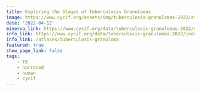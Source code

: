 ```yaml
---
title: Exploring the Stages of Tuberculosis Granulomas
image: https://www.cycif.org/assets/img/tuberculosis-granulomas-2022/stages.jpg
date: '2022-04-12'
minerva_link: https://www.cycif.org/data/tuberculosis-granulomas-2022/stages
info_link: https://www.cycif.org/data/tuberculosis-granulomas-2022/index.html
info_link: /atlases/tuberculosis-granuloma
featured: true
show_page_link: false
tags:
    - TB
    - narrated
    - human
    - cycif
---
```

